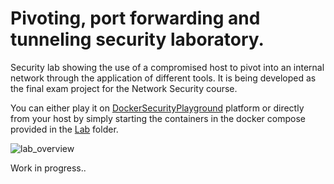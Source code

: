 # Pivoting, port forwarding and tunneling security laboratory.

Security lab showing the use of a compromised host to pivot into an internal network through the application of different tools. 
It is being developed as the final exam project for the Network Security course.

You can either play it on [DockerSecurityPlayground](https://github.com/DockerSecurityPlayground/DSP) platform or directly from your host by simply starting the containers in the docker compose provided in the [Lab](https://github.com/cxnturi0n/pivoting-tunneling-lab/tree/main/Lab) folder.

![lab_overview](https://github.com/cxnturi0n/pivoting-tunneling-lab/assets/75443422/657bda3a-cd7b-42f7-acdc-fc0b3fafa838)


Work in progress..
